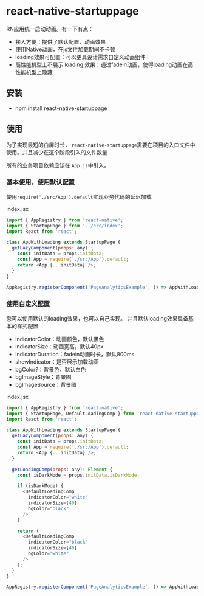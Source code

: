 # react-native-startuppage

RN应用统一启动动画。有一下有点：

- 接入方便：提供了默认配置、动画效果
- 使用Native动画，在js文件加载期间不卡顿
- loading效果可配置：可以更具设计需求自定义动画组件
- 高性能机型上不展示 loading 效果：通过fadein动画，使得loading动画在高性能机型上隐藏

## 安装

  + npm install react-native-startuppage

## 使用
为了实现最短的白屏时长， `react-native-startuppage`需要在项目的入口文件中使用。并且减少在这个阶段引入的文件数量

所有的业务项目依赖应该在 `App.js`中引入。

### 基本使用，使用默认配置

使用`require('./src/App').default`实现业务代码的延迟加载

index.jsx
```js
import { AppRegistry } from 'react-native';
import { StartupPage } from '../src/index';
import React from 'react';

class AppWithLoading extends StartupPage {
  getLazyComponent(props: any) {
    const initData = props.initData;
    const App = require('./src/App').default;
    return <App {...initData} />;
  }
}

AppRegistry.registerComponent('PageAnalyticsExample', () => AppWithLoading);

```

### 使用自定义配置
您可以使用默认的loading效果，也可以自己实现。
并且默认loading效果具备基本的样式配置

- indicatorColor：动画颜色，默认黑色
- indicatorSize：动画宽高，默认40px
- indicatorDuration：fadein动画时长，默认800ms
- showIndicator：是否展示加载动画
- bgColor?：背景色，默认白色
- bgImageStyle：背景图
- bgImageSource：背景图

index.jsx
```js
import { AppRegistry } from 'react-native';
import { StartupPage, DefaultLoadingComp } from 'react-native-startuppage';
import React from 'react';

class AppWithLoading extends StartupPage {
  getLazyComponent(props: any) {
    const initData = props.initData;
    const App = require('./src/App').default;
    return <App {...initData} />;
  }

  getLoadingComp(props: any): Element {
    const isDarkMode = props.initData.isDarkMode;

    if (isDarkMode) {
      <DefaultLoadingComp
        indicatorColor="white"
        indicatorSize={40}
        bgColor="black"
      />
    }

    return (
      <DefaultLoadingComp
        indicatorColor="black"
        indicatorSize={40}
        bgColor="white"
      />
    );
  }
}

AppRegistry.registerComponent('PageAnalyticsExample', () => AppWithLoading);

```
